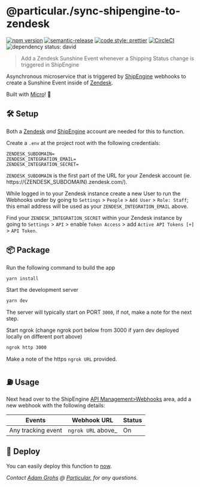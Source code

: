 # @particular./sync-shipengine-to-zendesk

[![npm version](https://img.shields.io/npm/v/@particular./sync-shipengine-to-zendesk.svg)](https://www.npmjs.com/package/@particular./sync-shipengine-to-zendesk) [![semantic-release](https://img.shields.io/badge/%20%20%F0%9F%93%A6%F0%9F%9A%80-semantic--release-e10079.svg)](https://github.com/semantic-release/semantic-release) [![code style: prettier](https://img.shields.io/badge/code_style-prettier-ff69b4.svg)](https://github.com/prettier/prettier) [![CircleCI](https://img.shields.io/circleci/project/github/uniquelyparticular/sync-shipengine-to-zendesk.svg?label=circleci)](https://circleci.com/gh/uniquelyparticular/sync-shipengine-to-zendesk)
![dependency status: david](https://img.shields.io/david/uniquelyparticular/sync-shipengine-to-zendesk.svg)

> Add a Zendesk Sunshine Event whenever a Shipping Status change is triggered in ShipEngine

Asynchronous microservice that is triggered by [ShipEngine](https://www.shipengine.com/) webhooks to create a Sunshine Event inside of [Zendesk](https://zendesk.com).

Built with [Micro](https://github.com/zeit/micro)! 🤩

## 🛠 Setup

Both a [Zendesk](https://zendesk.com) _and_ [ShipEngine](https://www.shipengine.com/) account are needed for this to function.

Create a `.env` at the project root with the following credentials:

```dosini
ZENDESK_SUBDOMAIN=
ZENDESK_INTEGRATION_EMAIL=
ZENDESK_INTEGRATION_SECRET=
```

`ZENDESK_SUBDOMAIN` is the first part of the URL for your Zendesk account (ie. https://{ZENDESK_SUBDOMAIN}.zendesk.com/).

While logged in to your Zendesk instance create a new User to run the Webhooks under by going to `Settings` > `People` > `Add User` > `Role: Staff`; this email address will be used as your `ZENDESK_INTEGRATION_EMAIL` above.

Find your `ZENDESK_INTEGRATION_SECRET` within your Zendesk instance by going to `Settings` > `API` > enable `Token Access` > add `Active API Tokens [+]` > `API Token`.

## 📦 Package

Run the following command to build the app

```bash
yarn install
```

Start the development server

```bash
yarn dev
```

The server will typically start on PORT `3000`, if not, make a note for the next step.

Start ngrok (change ngrok port below from 3000 if yarn dev deployed locally on different port above)

```bash
ngrok http 3000
```

Make a note of the https `ngrok URL` provided.

## ⛽️ Usage

Next head over to the ShipEngine [API Management>Webhooks](https://app.shipengine.com/#/portal/apimanagement) area, add a new webhook with the following details:

| Events             | Webhook URL         | Status |
| ------------------ | ------------------- | ------ |
| Any tracking event | `ngrok URL` above\_ | On     |

## 🚀 Deploy

You can easily deploy this function to [now](https://now.sh).

_Contact [Adam Grohs](https://www.linkedin.com/in/adamgrohs/) @ [Particular.](https://uniquelyparticular.com) for any questions._
